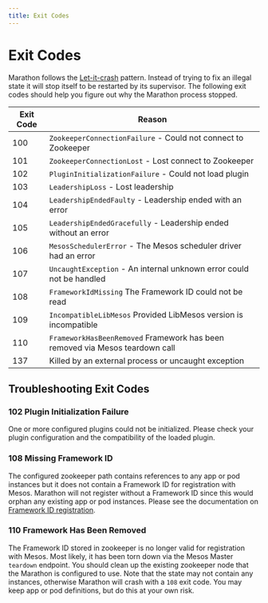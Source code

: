 ```yaml
---
title: Exit Codes 
---
```


# Exit Codes 

Marathon follows the [Let-it-crash](https://www.reactivedesignpatterns.com/patterns/let-it-crash.html) pattern. Instead
of trying to fix an illegal state it will stop itself to be restarted by its supervisor. The following exit codes should
help you figure out why the Marathon process stopped.

| Exit Code | Reason                                                                        |
|-----------|-------------------------------------------------------------------------------|
|100        | `ZookeeperConnectionFailure` - Could not connect to Zookeeper                 |
|101        | `ZookeeperConnectionLost` - Lost connect to Zookeeper                         |
|102        | `PluginInitializationFailure` - Could not load plugin                         |
|103        | `LeadershipLoss` - Lost leadership                                            |
|104        | `LeadershipEndedFaulty` - Leadership ended with an error                      |
|105        | `LeadershipEndedGracefully` - Leadership ended without an error               |
|106        | `MesosSchedulerError` - The Mesos scheduler driver had an error               |
|107        | `UncaughtException` - An internal unknown error could not be handled          |
|108        | `FrameworkIdMissing` The Framework ID could not be read                       |
|109        | `IncompatibleLibMesos` Provided LibMesos version is incompatible              |
|110        | `FrameworkHasBeenRemoved` Framework has been removed via Mesos teardown call  |
|137        | Killed by an external process or uncaught exception                           |

## Troubleshooting Exit Codes

### 102 Plugin Initialization Failure

One or more configured plugins could not be initialized. Please check your plugin configuration and the compatibility of the loaded plugin.

### 108 Missing Framework ID

The configured zookeeper path contains references to any app or pod instances but it does not contain a Framework ID for registration with Mesos. Marathon will not register without a Framework ID since this would orphan any existing app or pod instances. Please see the documentation on [Framework ID registration](framework-id.html).

### 110 Framework Has Been Removed

The Framework ID stored in zookeeper is no longer valid for registration with Mesos. Most likely, it has been torn down via the Mesos Master `teardown` endpoint. You should clean up the existing zookeeper node that the Marathon is configured to use. Note that the state may not contain any instances, otherwise Marathon will crash with a `108` exit code. You may keep app or pod definitions, but do this at your own risk.
